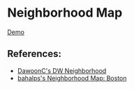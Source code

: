 <h1>Neighborhood Map</h1>
<p><a href ="http://lei-clearsky.github.io/temp-repo-p5/">Demo</a></p>
<h2>References:</h2>
<ul>
	<li><a href ="https://github.com/DawoonC/dw-neighborhood">DawoonC's DW Neighborhood</a></li>
	<li><a href="https://github.com/bahalps/frontend-nanodegree-neighborhood-map">bahalps's Neighborhood Map: Boston</a></li>
</ul>